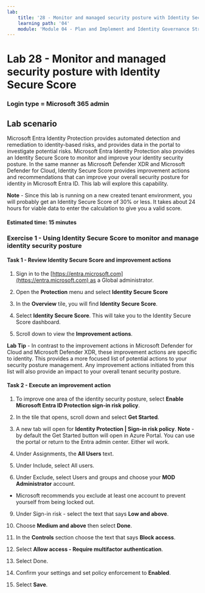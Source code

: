 ```yaml
---
lab:
    title: '28 - Monitor and managed security posture with Identity Secure Score'
    learning path: '04'
    module: 'Module 04 - Plan and Implement and Identity Governance Strategy'
---
```


# Lab 28 - Monitor and managed security posture with Identity Secure Score

### Login type = Microsoft 365 admin

## Lab scenario

Microsoft Entra Identity Protection provides automated detection and remediation to identity-based risks, and provides data in the portal to investigate potential risks. Microsoft Entra Identity Protection also provides an Identity Secure Score to monitor and improve your identity security posture.  In the same manner as Microsoft Defender XDR and Microsoft Defender for Cloud, Identity Secure Score provides improvement actions and recommendations that can improve your overall security posture for identity in Microsoft Entra ID.  This lab will explore this capability. 

**Note** - Since this lab is running on a new created tenant environment, you will probably get an Identity Secure Score of 30% or less.  It takes about 24 hours for viable data to enter the calculation to give you a valid score.

#### Estimated time: 15 minutes

### Exercise 1 - Using Identity Secure Score to monitor and manage identity security posture

#### Task 1 - Review Identity Secure Score and improvement actions

1. Sign in to the [https://entra.microsoft.com](https://entra.microsoft.com) as a Global administrator.

2. Open the **Protection** menu and select **Identity Secure Score**

3. In the **Overview** tile, you will find **Identity Secure Score**.

4. Select **Identity Secure Score**.  This will take you to the Identity Secure Score dashboard.

5. Scroll down to view the **Improvement actions**.

**Lab Tip** - In contrast to the improvement actions in Microsoft Defender for Cloud and Microsoft Defender XDR, these improvement actions are specific to identity.  This provides a more focused list of potential actions to your security posture management.  Any improvement actions initiated from this list will also provide an impact to your overall tenant security posture. 

#### Task 2 - Execute an improvement action

1. To improve one area of the identity security posture, select **Enable Microsoft Entra ID Protection sign-in risk policy**.

2. In the tile that opens, scroll down and select **Get Started**.

3. A new tab will open for **Identity Protection | Sign-in risk policy**.
 **Note** - by default the Get Started button will open in Azure Portal. You can use the portal or return to the Entra admin center. Either wil work.

6. Under Assignments, the **All Users** text.

7. Under Include, select All users.

8. Under Exclude, select Users and groups and choose your **MOD Administrator** account.

  - Microsoft recommends you exclude at least one account to prevent yourself from being locked out.

9. Under Sign-in risk - select the text that says **Low and above**.

10. Choose **Medium and above** then select **Done**.

10. In the **Controls** section choose the text that says **Block access**.

11. Select **Allow access - Require multifactor authentication**.

11. Select Done.

14. Confirm your settings and set policy enforcement to **Enabled**.

15. Select **Save**.
